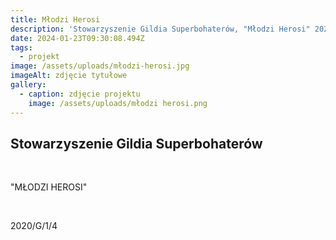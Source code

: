 ```yaml
---
title: Młodzi Herosi
description: 'Stowarzyszenie Gildia Superbohaterów, "Młodzi Herosi" 2020/G/1/4'
date: 2024-01-23T09:30:08.494Z
tags:
  - projekt
image: /assets/uploads/młodzi-herosi.jpg
imageAlt: zdjęcie tytułowe
gallery:
  - caption: zdjęcie projektu
    image: /assets/uploads/młodzi herosi.png
---
```

## Stowarzyszenie Gildia Superbohaterów

<br>

"MŁODZI HEROSI"

<br>

2020/G/1/4
